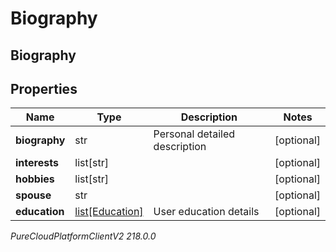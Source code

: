 # Biography

## Biography

## Properties

|Name | Type | Description | Notes|
|------------ | ------------- | ------------- | -------------|
| **biography** | str | Personal detailed description | [optional] |
| **interests** | list[str] |  | [optional] |
| **hobbies** | list[str] |  | [optional] |
| **spouse** | str |  | [optional] |
| **education** | [list[Education]](Education) | User education details | [optional] |



_PureCloudPlatformClientV2 218.0.0_
